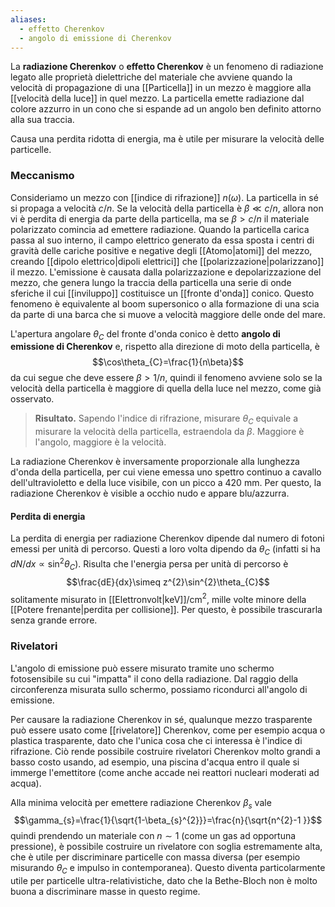 ```yaml
---
aliases:
  - effetto Cherenkov
  - angolo di emissione di Cherenkov
---
```

La **radiazione Cherenkov** o **effetto Cherenkov** è un fenomeno di radiazione legato alle proprietà dielettriche del materiale che avviene quando la velocità di propagazione di una [[Particella]] in un mezzo è maggiore alla [[velocità della luce]] in quel mezzo. La particella emette radiazione dal colore azzurro in un cono che si espande ad un angolo ben definito attorno alla sua traccia.

Causa una perdita ridotta di energia, ma è utile per misurare la velocità delle particelle.
### Meccanismo
Consideriamo un mezzo con [[indice di rifrazione]] $n(\omega)$. La particella in sé si propaga a velocità $c/n$. Se la velocità della particella è $\beta\ll c/n$, allora non vi è perdita di energia da parte della particella, ma se $\beta> c/n$ il materiale polarizzato comincia ad emettere radiazione. Quando la particella carica passa al suo interno, il campo elettrico generato da essa sposta i centri di gravità delle cariche positive e negative degli [[Atomo|atomi]] del mezzo, creando [[dipolo elettrico|dipoli elettrici]] che [[polarizzazione|polarizzano]] il mezzo. L'emissione è causata dalla polarizzazione e depolarizzazione del mezzo, che genera lungo la traccia della particella una serie di onde sferiche il cui [[inviluppo]] costituisce un [[fronte d'onda]] conico. Questo fenomeno è equivalente al boom supersonico o alla formazione di una scia da parte di una barca che si muove a velocità maggiore delle onde del mare.

L'apertura angolare $\theta_{C}$ del fronte d'onda conico è detto **angolo di emissione di Cherenkov** e, rispetto alla direzione di moto della particella, è
$$\cos\theta_{C}=\frac{1}{n\beta}$$
da cui segue che deve essere $\beta>1/n$, quindi il fenomeno avviene solo se la velocità della particella è maggiore di quella della luce nel mezzo, come già osservato.

> **Risultato.** Sapendo l'indice di rifrazione, misurare $\theta_{C}$ equivale a misurare la velocità della particella, estraendola da $\beta$. Maggiore è l'angolo, maggiore è la velocità.

La radiazione Cherenkov è inversamente proporzionale alla lunghezza d'onda della particella, per cui viene emessa uno spettro continuo a cavallo dell'ultravioletto e della luce visibile, con un picco a 420 mm. Per questo, la radiazione Cherenkov è visible a occhio nudo e appare blu/azzurra.
#### Perdita di energia
La perdita di energia per radiazione Cherenkov dipende dal numero di fotoni emessi per unità di percorso. Questi a loro volta dipendo da $\theta_{C}$ (infatti si ha $dN/dx\propto \sin^{2}\theta_{C}$). Risulta che l'energia persa per unità di percorso è
$$\frac{dE}{dx}\simeq z^{2}\sin^{2}\theta_{C}$$
solitamente misurato in [[Elettronvolt|keV]]/cm$^{2}$, mille volte minore della [[Potere frenante|perdita per collisione]]. Per questo, è possibile trascurarla senza grande errore.
### Rivelatori
L'angolo di emissione può essere misurato tramite uno schermo fotosensibile su cui "impatta" il cono della radiazione. Dal raggio della circonferenza misurata sullo schermo, possiamo ricondurci all'angolo di emissione.

Per causare la radiazione Cherenkov in sé, qualunque mezzo trasparente può essere usato come [[rivelatore]] Cherenkov, come per esempio acqua o plastica trasparente, dato che l'unica cosa che ci interessa è l'indice di rifrazione. Ciò rende possibile costruire rivelatori Cherenkov molto grandi a basso costo usando, ad esempio, una piscina d'acqua entro il quale si immerge l'emettitore (come anche accade nei reattori nucleari moderati ad acqua).

Alla minima velocità per emettere radiazione Cherenkov $\beta_{s}$ vale
$$\gamma_{s}=\frac{1}{\sqrt{1-\beta_{s}^{2}}}=\frac{n}{\sqrt{n^{2}-1 }}$$
quindi prendendo un materiale con $n\sim1$ (come un gas ad opportuna pressione), è possibile costruire un rivelatore con soglia estremamente alta, che è utile per discriminare particelle con massa diversa (per esempio misurando $\theta_{C}$ e impulso in contemporanea). Questo diventa particolarmente utile per particelle ultra-relativistiche, dato che la Bethe-Bloch non è molto buona a discriminare masse in questo regime.